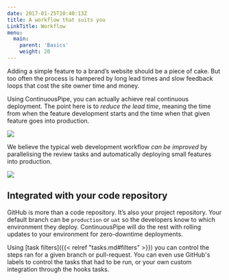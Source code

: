 ```yaml
---
date: 2017-01-25T10:40:13Z
title: A workflow that suits you
LinkTitle: Workflow
menu:
  main:
    parent: 'Basics'
    weight: 20
---
```

Adding a simple feature to a brand’s website should be a piece of cake. But too often the process is hampered by long lead times and slow feedback loops that cost the site owner time and money.

Using ContinuousPipe, you can actually achieve real continuous deployment. The point here is to *reduce the lead time*, meaning the time from when the feature development starts and the time when that given feature goes into production.

![](/images/workflow-before.png)

We believe the typical web development workflow *can be improved* by parallelising the review tasks and automatically deploying small features into production.

![](/images/workflow-with-continuous-pipe.png)

## Integrated with your code repository

GitHub is more than a code repository. It’s also your project repository. Your default branch can be `production` or `uat` so the developers know to which environment they deploy. ContinuousPipe will do the rest with rolling updates to your environment for zero-downtime deployments.

Using [task filters]({{< relref "tasks.md#filters" >}}) you can control the steps ran for a given branch or pull-request. You can even use GitHub's labels to control the tasks that had to be run, or your own custom integration through the hooks tasks.
